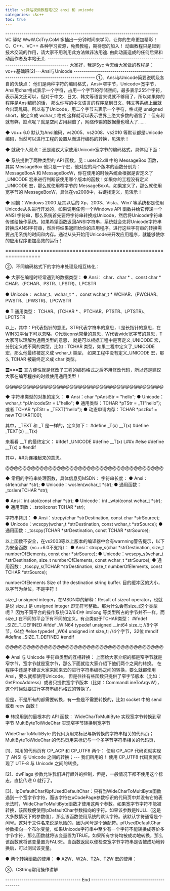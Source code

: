 ```yaml
---
title: vc驿站视频教程笔记2 ansi 和 unicode
categories: c&c++
toc: true
---
```


\---------------------------------------------------------------------------
VC 驿站
WwW.CcTry.CoM
多抽出一分钟时间来学习，让你的生命更加精彩！
C、C++、VC++ 各种学习资源，免费教程，期待您的加入！
动画教程只是起到技术交流的作用，请大家不用利用此方法做非法用途.
由此动画造成的任何后果和动画作者及本站无关.
\----------------------------------------------------------------------------------------
大家好，我是Syc
今天给大家做的教程是：
vc++基础班[2]---Ansi与Unicode
\----------------------------------------------------------------------------------------
①、Ansi与Unicode简要说明及各自的优缺点：
他们是两种字符的编码格式，Ansi=窄字节，Unicode=宽字节，Ansi用char格式表示一个字符，占用一个字节的存储空间，最多表示255个字符，
表示英文还可以，但对于中文、日文、韩文等语言来说就不够用了，所以如果你的程序是Ansi编码的话，
那么你写的中文语言的程序拿到日文、韩文等系统上面就会出现乱码。所以有了Unicode，用二个字节去表示一个字符，格式是 unsigned short，被定义成 wchar_t 格式
这样就可以表示世界上绝大多数的语言了！但有利就有弊，缺点呢？就是空间占用翻倍了，网络传输的数据量也增大了……

◆ vc++ 6.0 默认为Ansi编码，vs2005、vs2008、vs2010 等默认都是Unicode编码，当然可以进行工程的设置从而进行编码的转换，见演示！

◆ 就我个人观点：还是建议大家使用Unicode宽字节的编码格式，具体见下面：

◆ 系统提供了两种类型的 API 函数，见：user32.dll 中的 MessageBox 函数，其实 MessageBox 他只是一个宏，他对应的两个版本的函数分别为：MessageBoxA 和 MessageBoxW，你在使用的时候系统会根据是否定义了_UNICODE 宏来进行判断该使用哪个版本的函数！如果你的工程没有定义_UNICODE 宏，那么就使用窄字节的 MessageBoxA，如果定义了，那么就使用宽字节的 MessageBoxW，具体在vs2008中，右键找定义，见演示！

◆ 网摘：Windows 2000 及其以后的 Xp、2003、Vista、Win7 等系统都是使用Unicode从头进行开发的，如果调用任何一个Windows API 函数并给它传递一个 ANSI 字符串，那么系统首先要将字符串转换成Unicode，然后将Unicode字符串传递给操作系统。如果希望函数返回ANSI字符串，系统就会先将Unicode字符串转换成ANSI字符串，然后将结果返回给你的应用程序。进行这些字符串的转换需要占用系统的时间和内存。通过从头开始用Unicode来开发应用程序，就能够使你的应用程序更加高效的运行！

==================================================================

②、不同编码格式下的字符串处理及相互转化：

◆ 大家在编程时经常遇到的数据类型：
● Ansi：
char、char * 、const char *
CHAR、(PCHAR、PSTR、LPSTR)、LPCSTR

● Unicode：
wchar_t、wchar_t * 、const wchar_t *
WCHAR、(PWCHAR、PWSTR、LPWSTR)、LPCWSTR

● T 通用类型：
TCHAR、(TCHAR * 、PTCHAR、PTSTR、LPTSTR)、LPCTSTR

以上，其中：P代表指针的意思，STR代表字符串的意思，L是长指针的意思，在WIN32平台下可以忽略，C代表const常量的意思，W代表wide宽字节的意思，T大家可以理解为通用类型的意思，
就是可以根据工程中是否定义_UNICODE 宏，分别定义成不同的类型，比如：TCHAR 类型，如果工程中定义了_UNICODE 宏，那么他最终被定义成 wchar_t 类型，
如果工程中没有定义_UNICODE 宏，那么 TCHAR 被最终定义成 char 类型。

〓※※※〓 其方便性就是修改了工程的编码格式之后不用修改代码，所以还是建议大家在编写程序的时候使用通用类型！

@@@@@@@@@@@@@@@@@@@@@@@@@@@@@@@@@@@@@

◆ 字符串类型的对象的定义：
● Ansi：char *pAnsiStr = "hello";
● Unicode：wchar_t *pUnicodeStr = L"hello";
● 通用类型：TCHAR *pTStr = _T("hello"); 或者 TCHAR *pTStr = _TEXT("hello");
● 动态申请内存：TCHAR *pszBuf = new TCHAR[100];

其中，_TEXT 和 _T 是一样的，定义如下：
\#define _T(x) __T(x)
\#define _TEXT(x) __T(x)

来看看 __T 的最终定义：
\#ifdef _UNICODE
\#define __T(x) L##x
\#else
\#define __T(x) x
\#endif

其中，##为连接起来的意思。

@@@@@@@@@@@@@@@@@@@@@@@@@@@@@@@@@@@@@

◆ 常用的字符串处理函数，具体信息见MSDN：
字符串长度：
● Ansi：strlen(char *str);
● Unicode：wcslen(wchar_t *str);
● 通用函数：_tcslen(TCHAR *str);

● Ansi：int atoi(const char *str);
● Unicode：int _wtoi(const wchar_t *str);
● 通用函数：_tstoi(const TCHAR *str);

字符串拷贝：
● Ansi：strcpy(char *strDestination, const char *strSource);
● Unicode：wcscpy(wchar_t *strDestination, const wchar_t *strSource);
● 通用函数：_tcscpy(TCHAR *strDestination, const TCHAR *strSource);

以上函数不安全，在vs2003等以上版本的编译器中会有warnning警告提示，以下为安全函数（vc++6.0不支持）：
● Ansi：strcpy_s(char *strDestination, size_t numberOfElements, const char *strSource);
● Unicode：wcscpy_s(wchar_t *strDestination, size_t numberOfElements, const wchar_t *strSource);
● 通用函数：_tcscpy_s(TCHAR *strDestination, size_t numberOfElements, const TCHAR *strSource);

numberOfElements
Size of the destination string buffer. 目的缓冲区的大小，以字节为单位，不是字符！

size_t unsigned integer，在MSDN中的解释：Result of sizeof operator，也就是说 size_t 是 unsigned integer 即无符号整数。那为什么会有size_t这个类型呢？
因为不同平台的操作系统(32/64)中 int/long 等类型所占的字节并不一样，而 size_t 在不同的平台下有不同的定义。有点类似于TCHAR类型：
\#ifndef _SIZE_T_DEFINED
\#ifdef _WIN64
typedef unsigned __int64 size_t; //8个字节，64位
\#else
typedef _W64 unsigned int size_t; //4个字节，32位
\#endif
\#define _SIZE_T_DEFINED
\#endif

@@@@@@@@@@@@@@@@@@@@@@@@@@@@@@@@@@@@@

◆ Ansi 与 Unicode 字符串类型的互相转换：
上面给大家介绍的都是窄字节就是窄字节，宽字节就是宽字节，那么下面就给大家介绍下他们两个之间的转换。
在程序中还是不建议大家来回来去的进行字符串编码之间的转换，要么就都使用Ansi，要么就都使用Unicode，
但是往往有些函数只提供了窄字节版本（比如：GetProcAddress）或者只提供宽字节版本（比如：CommandLineToArgvW），
这个时候就要进行字符串编码格式的转换了。

但是，不是所有的都需要转换，有一些是不需要转换的，比如 socket 中的 send 或者 recv 函数！

● 转换用到的最根本的 API 函数：
WideCharToMultiByte 实现宽字节转换到窄字节
MultiByteToWideChar 实现窄字节转换到宽字节

WideCharToMultiByte 的代码页用来标记与新转换的字符串相关的代码页；
MultiByteToWideChar 的代码页用来标记与一个多字节字符串相关的代码页，

[1]、常用的代码页有 CP_ACP 和 CP_UTF8 两个：
使用 CP_ACP 代码页就实现了 ANSI 与 Unicode 之间的转换；--- 我们所用的！
使用 CP_UTF8 代码页就实现了 UTF-8 与 Unicode 之间的转换。

[2]、dwFlags 参数允许我们进行额外的控制，但是，一般情况下都不使用这个标志，直接传递 0 就行了。

[3]、lpDefaultChar和pfUsedDefaultChar：只有当WideCharToMultiByte函数遇到一个宽字节字符，而该字符在uCodePage参数标识的代码页中并没有它的表示法时，WideCharToMultiByte函数才使用这两个参数。如果宽字节字符不能被转换，该函数便使用lpDefaultChar参数指向的字符。如果该参数是NULL（这是大多数情况下的参数值），那么该函数使用系统的默认字符。该默认字符通常是个问号。这对于文件名来说是危险的，因为问号是个通配符。pfUsedDefaultChar参数指向一个布尔变量，如果Unicode字符串中至少有一个字符不能转换成等价多字节字符，那么函数就将该变量置为TRUE。如果所有字符均被成功地转换，那么该函数就将该变量置为FALSE。当函数返回以便检查宽字节字符串是否被成功地转换后，可以测试该变量。

● 两个转换函数的使用：
● A2W、W2A、T2A、T2W 宏的使用：


③、CString常用操作讲解

------------------------------------- End -------------------------------------------